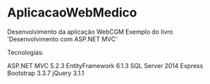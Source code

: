 # AplicacaoWebMedico

Desenvolvimento da aplicação WebCGM 
Exemplo do livro 'Desenvolvimento com ASP.NET MVC'

Tecnologias:

ASP.NET MVC 5.2.3
EntityFramework 6.1.3
SQL Server 2014 Express
Bootstrap 3.3.7
jQuery 3.1.1
